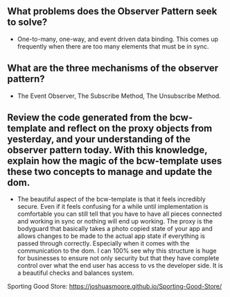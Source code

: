 ## What problems does the Observer Pattern seek to solve?
* One-to-many, one-way, and event driven data binding. This comes up frequently when there are too many elements that must be in sync. 

## What are the three mechanisms of the observer pattern?

* The Event Observer, The Subscribe Method, The Unsubscribe Method.

## Review the code generated from the bcw-template and reflect on the proxy objects from yesterday, and your understanding of the observer pattern today. With this knowledge, explain how the magic of the bcw-template uses these two concepts to manage and update the dom.
* The beautiful aspect of the bcw-template is that it feels incredibly secure. Even if it feels confusing for a while until implementation is comfortable you can still tell that you have to have all pieces connected and working in sync or nothing will end up working. The proxy is the bodyguard that basically takes a photo copied state of your app and allows changes to be made to the actual app state if everything is passed through correctly. Especially when it comes with the communication to the dom. I can 100% see why this structure is huge for businesses to ensure not only security but that they have complete control over what the end user has access to vs the developer side. It is a beautiful checks and balances system.

Sporting Good Store: https://joshuasmoore.github.io/Sporting-Good-Store/